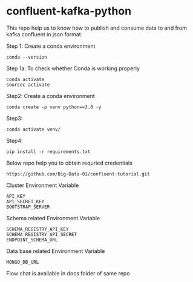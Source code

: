 # confluent-kafka-python


This repo help us to know how to publish and consume data to and from kafka confluent in json format.

Step 1: Create a conda environment
```
conda --version
```

Step 1a: To check whether Conda is working properly
```
conda activate
sourcec activate
```

Step2: Create  a conda environment
```
conda create -p venv python==3.8 -y
```

Step3:
```
conda activate venv/
```
Step4:
```
pip install -r requirements.txt
```

Below repo help you to obtain requried credentials
```
https://github.com/Big-Data-01/confluent-tutorial.git
```


Cluster Environment Variable
```
API_KEY
API_SECRET_KEY
BOOTSTRAP_SERVER
```


Schema related Environment Variable
```
SCHEMA_REGISTRY_API_KEY
SCHEMA_REGISTRY_API_SECRET
ENDPOINT_SCHEMA_URL
```
Data base related Environment Variable
```
MONGO_DB_URL
```

Flow chat is available in docs folder of same repo

